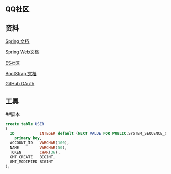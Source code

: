 ## QQ社区

## 资料
[Spring 文档](https://spring.io/)

[Spring Web文档](https://spring.io/guides/gs/serving-web-content/)

[ES社区](https://elasticsearch.cn/)

[BootStrap 文档](https://v3.bootcss.com/components/#navbar)

[GitHub OAuth](https://developer.github.com/apps/building-oauth-apps/creating-an-oauth-app/)

## 工具

##脚本
```sql
create table USER
(
  ID           INTEGER default (NEXT VALUE FOR PUBLIC.SYSTEM_SEQUENCE_03222B85_1AED_4E10_8B95_8AAB13A0DE72)
    primary key,
  ACCOUNT_ID   VARCHAR(100),
  NAME         VARCHAR(50),
  TOKEN        CHAR(36),
  GMT_CREATE   BIGINT,
  GMT_MODIFIED BIGINT
);
```
